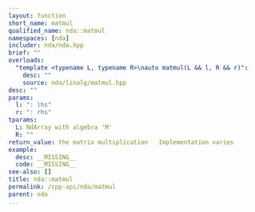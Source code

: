 ```yaml
---
layout: function
short_name: matmul
qualified_name: nda::matmul
namespaces: [nda]
includer: nda/nda.hpp
brief: ""
overloads:
  "template <typename L, typename R>\nauto matmul(L && l, R && r)":
    desc: ""
    source: nda/linalg/matmul.hpp
desc: ""
params:
  l: ": lhs"
  r: ": rhs"
tparams:
  L: NdArray with algebra 'M'
  R: ""
return_value: the matrix multiplication   Implementation varies
example:
  desc: __MISSING__
  code: __MISSING__
see-also: []
title: nda::matmul
permalink: /cpp-api/nda/matmul
parent: nda
...
```


